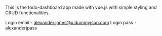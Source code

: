 This is the todo-dashboard app made with vue.js with simple styling and CRUD functionalities. 

Login email - alexander.jones@x.dummyjson.com
Login pass - alexanderjpass
